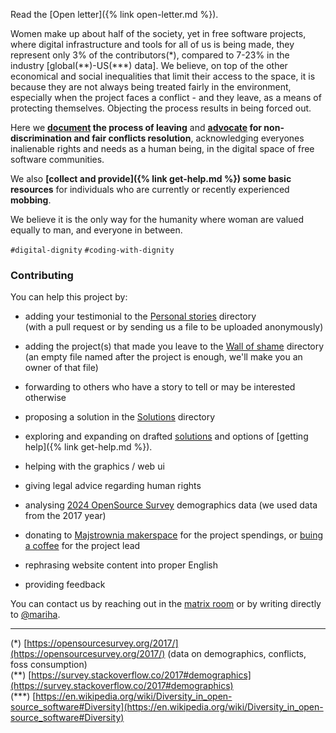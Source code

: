 
Read the [Open letter]({% link open-letter.md %}).

Women make up about half of the society, yet in free software projects, where digital infrastructure and tools for all of us is being made, they represent only 3% of the contributors(\*), compared to 7-23% in the industry [global(\*\*)-US(\*\*\*) data]. We believe, on top of the other economical and social inequalities that limit their access to the space, it is because they are not always being treated fairly in the environment, especially when the project faces a conflict - and they leave, as a means of protecting themselves. Objecting the process results in being forced out.

Here we **[document](https://github.com/OneWomanLess/OneWomanLess.github.io/tree/main/personal-stories) the process of leaving** and **[advocate](https://github.com/OneWomanLess/OneWomanLess.github.io/tree/main/solutions) for non-discrimination and fair conflicts resolution**, acknowledging everyones inalienable rights and needs as a human being, in the digital space of free software communities.

We also **[collect and provide]({% link get-help.md %}) some basic resources** for individuals who are currently or recently experienced **mobbing**.

We believe it is the only way for the humanity where woman are valued equally to man, and everyone in between.

`#digital-dignity` `#coding-with-dignity`


### Contributing

You can help this project by:

- adding your testimonial to the [Personal stories](https://github.com/OneWomanLess/OneWomanLess.github.io/tree/main/personal-stories) directory \
(with a pull request or by sending us a file to be uploaded anonymously)

- adding the project(s) that made you leave to the [Wall of shame](https://github.com/OneWomanLess/OneWomanLess.github.io/tree/main/wall-of-shame) directory \
(an empty file named after the project is enough, we'll make you an owner of that file)

- forwarding to others who have a story to tell or may be interested otherwise

- proposing a solution in the [Solutions](https://github.com/OneWomanLess/OneWomanLess.github.io/tree/main/solutions) directory

- exploring and expanding on drafted [solutions](https://github.com/OneWomanLess/OneWomanLess.github.io/tree/main/solutions) and options of [getting help]({% link get-help.md %}).

- helping with the graphics / web ui

- giving legal advice regarding human rights

- analysing [2024 OpenSource Survey](https://opensourcesurvey.org/2024/) demographics data (we used data from the 2017 year)

- donating to [Majstrownia makerspace](https://opencollective.com/majstrownia/projects/digital-commons) for the project spendings, or [buing a coffee](https://liberapay.com/mariha) for the project lead

- rephrasing website content into proper English

- providing feedback

You can contact us by reaching out in the [matrix room](https://matrix.to/#/#human-rights-in-foss:matrix.org) or by writing directly to [@mariha](https://github.com/mariha).

---

(\*) [https://opensourcesurvey.org/2017/](https://opensourcesurvey.org/2017/) (data on demographics, conflicts, foss consumption) \
(\*\*) [https://survey.stackoverflow.co/2017#demographics](https://survey.stackoverflow.co/2017#demographics) \
(\*\*\*) [https://en.wikipedia.org/wiki/Diversity_in_open-source_software#Diversity](https://en.wikipedia.org/wiki/Diversity_in_open-source_software#Diversity)

